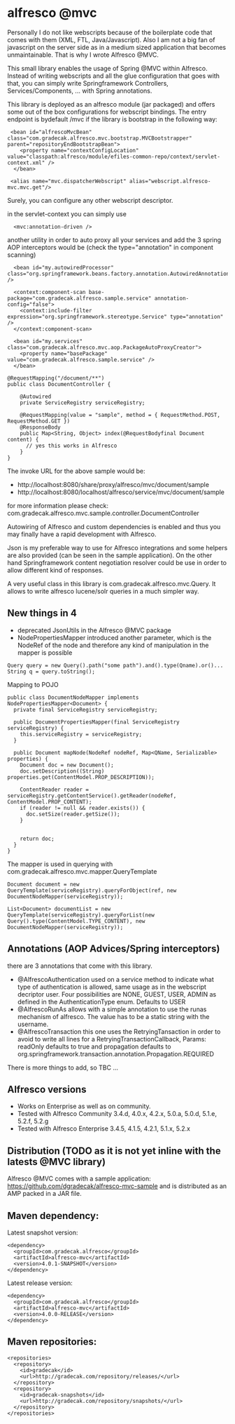 alfresco @mvc
====
Personally I do not like webscripts because of the boilerplate code that comes with them (XML, FTL, Java/Javascript). Also I am not a big fan of javascript on the server side 
as in a medium sized application that becomes unmaintainable. That is why I wrote Alfresco @MVC.

This small library enables the usage of Spring @MVC within Alfresco. Instead of writing webscripts and all the glue configuration that goes with that, you can simply write Springframework 
Controllers, Services/Components, ... with Spring annotations.

This library is deployed as an alfresco module (jar packaged) and offers some out of the box configurations for webscript bindings. The entry endpoint is bydefault /mvc if the library is bootstrap
in the following way:


```
 <bean id="alfrescoMvcBean" class="com.gradecak.alfresco.mvc.bootstrap.MVCBootstrapper" parent="repositoryEndBootstrapBean">
    <property name="contextConfigLocation" value="classpath:alfresco/module/efiles-common-repo/context/servlet-context.xml" />
  </bean>

 <alias name="mvc.dispatcherWebscript" alias="webscript.alfresco-mvc.mvc.get"/>

```

Surely, you can configure any other webscript descriptor.

in the servlet-context you can simply use
```
  <mvc:annotation-driven />
```

another utility in order to auto proxy all your services and add the 3 spring AOP interceptors would be  (check the type="annotation" in component scanning)

```
  <bean id="my.autowiredProcessor" class="org.springframework.beans.factory.annotation.AutowiredAnnotationBeanPostProcessor" />

  <context:component-scan base-package="com.gradecak.alfresco.sample.service" annotation-config="false">
    <context:include-filter expression="org.springframework.stereotype.Service" type="annotation" />
  </context:component-scan>
  
  <bean id="my.services" class="com.gradecak.alfresco.mvc.aop.PackageAutoProxyCreator">
    <property name="basePackage" value="com.gradecak.alfresco.sample.service" />
  </bean>
```


```@Controller
@RequestMapping("/document/**")
public class DocumentController {

	@Autowired
	private ServiceRegistry serviceRegistry;

	@RequestMapping(value = "sample", method = { RequestMethod.POST, RequestMethod.GET })
	@ResponseBody
	public Map<String, Object> index(@RequestBodyfinal Document content) {
	  // yes this works in Alfresco
	}
}
```
The invoke URL for the above sample would be:
 - http://localhost:8080/share/proxy/alfresco/mvc/document/sample
 - http://localhost:8080/localhost/alfresco/service/mvc/document/sample

for more information please check: com.gradecak.alfresco.mvc.sample.controller.DocumentController

Autowiring of Alfresco and custom dependencies is enabled and thus you may finally have a rapid development with Alfresco.

Json is my preferable way to use for Alfresco integrations and some helpers are also provided (can be seen in the sample application). On the other hand Springframework content negotiation resolver could be use in order to allow different kind of responses.  

A very useful class in this library is com.gradecak.alfresco.mvc.Query. It allows to write alfresco lucene/solr queries in a much simpler way.

New things in 4
---
- deprecated JsonUtils in the Alfresco @MVC package
- NodePropertiesMapper introduced another parameter, which is the NodeRef of the node and therefore any kind of manipulation in the mapper is possible

```
Query query = new Query().path("some path").and().type(Qname).or()...
String q = query.toString(); 
```

Mapping to POJO
```
public class DocumentNodeMapper implements NodePropertiesMapper<Document> {
  private final ServiceRegistry serviceRegistry;

  public DocumentPropertiesMapper(final ServiceRegistry serviceRegistry) {
    this.serviceRegistry = serviceRegistry;
  }
  
  public Document mapNode(NodeRef nodeRef, Map<QName, Serializable> properties) {
    Document doc = new Document();
	doc.setDescription((String) properties.get(ContentModel.PROP_DESCRIPTION));
	
	ContentReader reader = serviceRegistry.getContentService().getReader(nodeRef, ContentModel.PROP_CONTENT);
    if (reader != null && reader.exists()) {
      doc.setSize(reader.getSize());
    }
	
	
	return doc;
  }	
}
```
The mapper is used in querying with com.gradecak.alfresco.mvc.mapper.QueryTemplate
```
Document document = new QueryTemplate(serviceRegistry).queryForObject(ref, new DocumentNodeMapper(serviceRegistry));
```

```
List<Document> documentList = new QueryTemplate(serviceRegistry).queryForList(new Query().type(ContentModel.TYPE_CONTENT), new DocumentNodeMapper(serviceRegistry));
```

Annotations (AOP Advices/Spring interceptors)
----
there are 3 annotations that come with this library.

- @AlfrescoAuthentication
  used on a service method to indicate what type of authentication is allowed, same usage as in the webscript decriptor <authentication>user</authentication>.
  Four possibilities are   NONE, GUEST, USER, ADMIN as defined in the AuthenticationType enum. Defaults to USER
- @AlfrescoRunAs
  allows with a simple annotation to use the runas mechanism of alfresco. The value has to be a static string with the username. 
- @AlfrescoTransaction
   this one uses the RetryingTansaction in order to avoid to write all lines for a RetryingTransactionCallback, Params: readOnly defaults to true and 
   propagation defaults to org.springframework.transaction.annotation.Propagation.REQUIRED


There is more things to add, so TBC ...

Alfresco versions
----
- Works on Enterprise as well as on community.
- Tested with Alfresco Community 3.4.d, 4.0.x, 4.2.x, 5.0.a, 5.0.d, 5.1.e, 5.2.f, 5.2.g
- Tested with Alfresco Enterprise 3.4.5, 4.1.5, 4.2.1, 5.1.x, 5.2.x

Distribution (TODO as it is not yet inline with the latests @MVC library)
----
Alfresco @MVC comes with a sample application: https://github.com/dgradecak/alfresco-mvc-sample
and is distributed as an AMP packed in a JAR file.

Maven dependency:
----
Latest snapshot version:
```
<dependency>
  <groupId>com.gradecak.alfresco</groupId>
  <artifactId>alfresco-mvc</artifactId>
  <version>4.0.1-SNAPSHOT</version>
</dependency>
```

Latest release version:
```
<dependency>
  <groupId>com.gradecak.alfresco</groupId>
  <artifactId>alfresco-mvc</artifactId>
  <version>4.0.0-RELEASE</version>
</dependency>
```

Maven repositories:
----
```
<repositories>
  <repository>
    <id>gradecak</id>
    <url>http://gradecak.com/repository/releases/</url>
  </repository>
  <repository>
    <id>gradecak-snapshots</id>
    <url>http://gradecak.com/repository/snapshots/</url>
  </repository>
</repositories>
```

